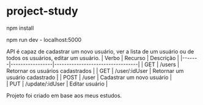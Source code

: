 # project-study


npm install

npm run dev - localhost:5000

API é capaz de cadastrar um novo usuário, ver a lista de um usuário ou de todos os usuários, editar um usuário.
| Verbo |	Recurso         |	Descrição                        |
|-------|-----------------|----------------------------------|
| GET 	| /users 	        | Retornar os usuários cadastrados | 
| GET 	| /user/:idUser 	| Retornar um usuário cadastrado   | 
| POST 	| /user 	        | Cadastrar um novo usuário        |  
| PUT 	| /update/:idUser | Editar usuário                   |  








Projeto foi criado em base aos meus estudos.
